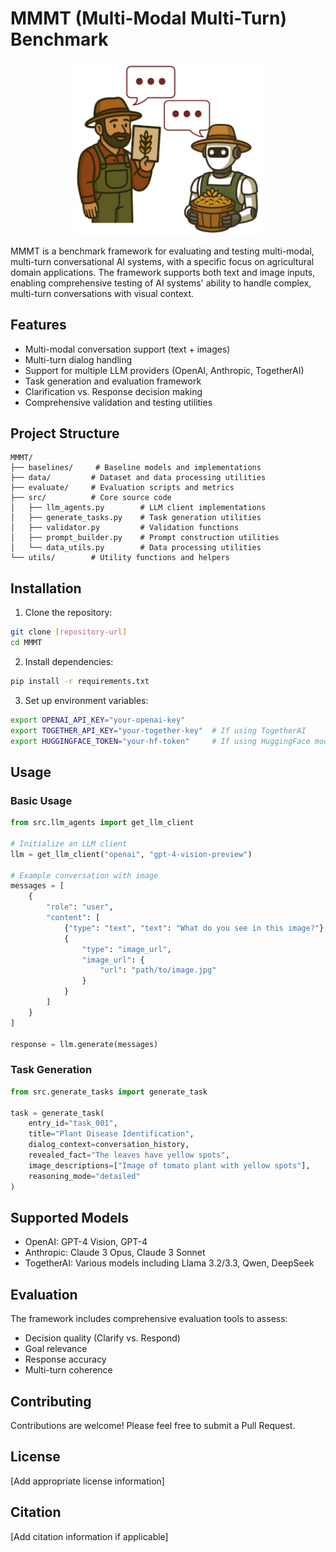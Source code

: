 # MMMT (Multi-Modal Multi-Turn) Benchmark

<div align="center">
  <img src="../assets/multiturn_logo.png" alt="MMMT Logo" width="300"/>
</div>

MMMT is a benchmark framework for evaluating and testing multi-modal, multi-turn conversational AI systems, with a specific focus on agricultural domain applications. The framework supports both text and image inputs, enabling comprehensive testing of AI systems' ability to handle complex, multi-turn conversations with visual context.

## Features

- Multi-modal conversation support (text + images)
- Multi-turn dialog handling
- Support for multiple LLM providers (OpenAI, Anthropic, TogetherAI)
- Task generation and evaluation framework
- Clarification vs. Response decision making
- Comprehensive validation and testing utilities

## Project Structure

```
MMMT/
├── baselines/     # Baseline models and implementations
├── data/         # Dataset and data processing utilities
├── evaluate/     # Evaluation scripts and metrics
├── src/          # Core source code
│   ├── llm_agents.py        # LLM client implementations
│   ├── generate_tasks.py    # Task generation utilities
│   ├── validator.py         # Validation functions
│   ├── prompt_builder.py    # Prompt construction utilities
│   └── data_utils.py        # Data processing utilities
└── utils/        # Utility functions and helpers
```

## Installation

1. Clone the repository:
```bash
git clone [repository-url]
cd MMMT
```

2. Install dependencies:
```bash
pip install -r requirements.txt
```

3. Set up environment variables:
```bash
export OPENAI_API_KEY="your-openai-key"
export TOGETHER_API_KEY="your-together-key"  # If using TogetherAI
export HUGGINGFACE_TOKEN="your-hf-token"     # If using HuggingFace models
```

## Usage

### Basic Usage

```python
from src.llm_agents import get_llm_client

# Initialize an LLM client
llm = get_llm_client("openai", "gpt-4-vision-preview")

# Example conversation with image
messages = [
    {
        "role": "user",
        "content": [
            {"type": "text", "text": "What do you see in this image?"},
            {
                "type": "image_url",
                "image_url": {
                    "url": "path/to/image.jpg"
                }
            }
        ]
    }
]

response = llm.generate(messages)
```

### Task Generation

```python
from src.generate_tasks import generate_task

task = generate_task(
    entry_id="task_001",
    title="Plant Disease Identification",
    dialog_context=conversation_history,
    revealed_fact="The leaves have yellow spots",
    image_descriptions=["Image of tomato plant with yellow spots"],
    reasoning_mode="detailed"
)
```

## Supported Models

- OpenAI: GPT-4 Vision, GPT-4
- Anthropic: Claude 3 Opus, Claude 3 Sonnet
- TogetherAI: Various models including Llama 3.2/3.3, Qwen, DeepSeek

## Evaluation

The framework includes comprehensive evaluation tools to assess:
- Decision quality (Clarify vs. Respond)
- Goal relevance
- Response accuracy
- Multi-turn coherence

## Contributing

Contributions are welcome! Please feel free to submit a Pull Request.

## License

[Add appropriate license information]

## Citation

[Add citation information if applicable]
